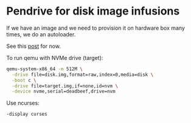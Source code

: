 # Pendrive for disk image infusions

If we have an image and we need to provision it on hardware box many times, we do an autoloader.

See this [post](https://aleksandr.vin/2024/03/02/pendrive-for-disk-image-infusions.html) for now.


To run qemu with NVMe drive (target):

```bash
qemu-system-x86_64 -m 512M \
  -drive file=disk.img,format=raw,index=0,media=disk \
  -boot c \
  -drive file=target.img,if=none,id=nvm \
  -device nvme,serial=deadbeef,drive=nvm
```

Use ncurses:

```
-display curses
```
